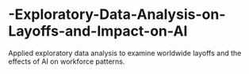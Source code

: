 # -Exploratory-Data-Analysis-on-Layoffs-and-Impact-on-AI
Applied exploratory data analysis to examine worldwide layoffs and the effects of AI on workforce patterns.
